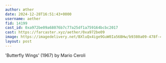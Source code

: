 ```yaml
---
author: æther
date: 2024-12-28T16:51:43+0000
username: aether
fid: 14199
cast_id: 0xa972be09a68076b7c77a25df1a759164bcbc2017
cast: https://farcaster.xyz/aether/0xa972be09
image: https://imagedelivery.net/BXluQx4ige9GuW0Ia56BHw/b9380a09-478f-4d49-64dc-7da62631b500/original
layout: post
---
```


'Butterfly Wings' (1967)
by Mario Ceroli

<img src='https://imagedelivery.net/BXluQx4ige9GuW0Ia56BHw/b9380a09-478f-4d49-64dc-7da62631b500/original' alt='' referrerpolicy='no-referrer'/>
